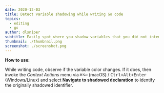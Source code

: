 ```yaml
---
date: 2020-12-03
title: Detect variable shadowing while writing Go code
topics:
  - editing
  - go
author: dlsniper
subtitle: Easily spot where you shadow variables that you did not intend to
thumbnail: ./thumbnail.png
screenshot: ./screenshot.png
---
```


**How to use:**

While writing code, observe if the variable color changes. If it does, then invoke the _Context Actions_ menu via <kbd>⌘⌥⏎</kbd> (macOS) / <kbd>Ctrl+Alt+Enter</kbd> (Windows/Linux) and select **Navigate to shadowed declaration** to identify the originally shadowed identifier.
